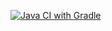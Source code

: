 [![Java CI with Gradle](https://github.com/begemot39/ATHW3/actions/workflows/gradle.yml/badge.svg)](https://github.com/begemot39/ATHW3/actions/workflows/gradle.yml)